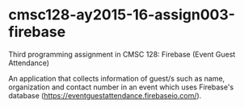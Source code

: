 # cmsc128-ay2015-16-assign003-firebase
Third programming assignment in CMSC 128: Firebase (Event Guest Attendance)

 An application that collects information of guest/s such as name, organization and contact number in an event which uses Firebase's database (https://eventguestattendance.firebaseio.com/).
